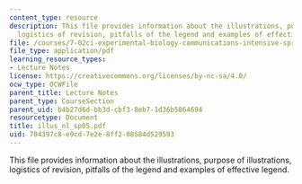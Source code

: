 ```yaml
---
content_type: resource
description: This file provides information about the illustrations, purpose of illustrations,
  logistics of revision, pitfalls of the legend and examples of effective legend.
file: /courses/7-02ci-experimental-biology-communications-intensive-spring-2005/704397c8e9cd7e2e8ff208584d529593_illus_nl_sp05.pdf
file_type: application/pdf
learning_resource_types:
- Lecture Notes
license: https://creativecommons.org/licenses/by-nc-sa/4.0/
ocw_type: OCWFile
parent_title: Lecture Notes
parent_type: CourseSection
parent_uid: b4b27d6d-bb3d-cbf3-8eb7-1d36b5864694
resourcetype: Document
title: illus_nl_sp05.pdf
uid: 704397c8-e9cd-7e2e-8ff2-08584d529593
---
```

This file provides information about the illustrations, purpose of illustrations, logistics of revision, pitfalls of the legend and examples of effective legend.